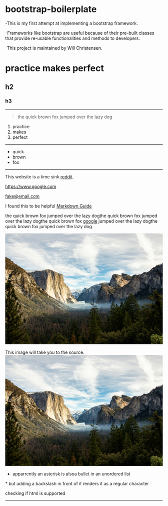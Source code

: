 # bootstrap-boilerplate
-This is my first attempt at implementing a bootstrap framework. 

-Frameworks like bootstrap are useful because of their pre-built classes that provide re-usable functionalities and methods to developers. 

-This project is maintained by Will Christensen.

# practice makes perfect

## h2

### h3

__________________

> the quick brown fox jumped over the lazy dog

1. practice
2. makes 
3. perfect

***

- quick
- brown
- fox

---

This website is a time sink [reddit](https://www.reddit.com "content for days").

<https://www.google.com>

<fake@email.com>

I found this to be helpful [Markdown Guide](https://www.markdownguide.org)

the quick brown fox jumped over the lazy dogthe quick brown fox jumped over the lazy dogthe quick brown fox [google][!]   jumped over the lazy dogthe quick brown fox jumped over the lazy dog

[!]: <https://www.google.com>

![El Cap is beautiful](/img/elCap.jpg "El Cap")

This image will take you to the source.
[![El Cap is beautiful](/img/elCap.jpg "El Cap")](https://unsplash.com/photos/_rLDh9IFHf8)

* apparrently an asterisk is alsoa  bullet in an unordered list

\* but adding a backslash in front of it renders it as a regular character

checking if html is supported 
<hr>